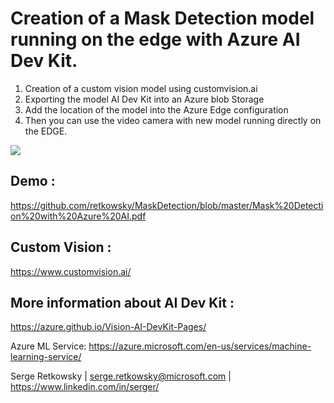 
# Creation of a Mask Detection model running on the edge with Azure AI Dev Kit.

1. Creation of a custom vision model using customvision.ai
2. Exporting the model AI Dev Kit into an Azure blob Storage
3. Add the location of the model into the Azure Edge configuration
4. Then you can use the video camera with new model running directly on the EDGE.

<img src="https://github.com/retkowsky/images/blob/master/MaskDetectionLogo.jpg?raw=true">

## Demo :
https://github.com/retkowsky/MaskDetection/blob/master/Mask%20Detection%20with%20Azure%20AI.pdf

## Custom Vision :
https://www.customvision.ai/

## More information about AI Dev Kit :
https://azure.github.io/Vision-AI-DevKit-Pages/




Azure ML Service: https://azure.microsoft.com/en-us/services/machine-learning-service/

Serge Retkowsky | serge.retkowsky@microsoft.com | https://www.linkedin.com/in/serger/
